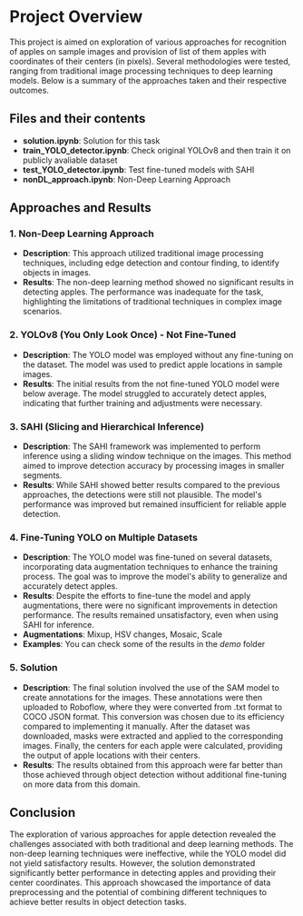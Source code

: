 # Project Overview

This project is aimed on exploration of various approaches for recognition of apples on sample images and provision of list of them apples with coordinates of their centers (in pixels). Several methodologies were tested, ranging from traditional image processing techniques to deep learning models. Below is a summary of the approaches taken and their respective outcomes.

## Files and their contents

- **solution.ipynb**: Solution for this task
- **train_YOLO_detector.ipynb**:  Check original YOLOv8 and then train it on publicly avaliable dataset
- **test_YOLO_detector.ipynb**: Test fine-tuned models with SAHI
- **nonDL_approach.ipynb**: Non-Deep Learning Approach

## Approaches and Results

### 1. Non-Deep Learning Approach
- **Description**: This approach utilized traditional image processing techniques, including edge detection and contour finding, to identify objects in images.
- **Results**: The non-deep learning method showed no significant results in detecting apples. The performance was inadequate for the task, highlighting the limitations of traditional techniques in complex image scenarios.

### 2. YOLOv8 (You Only Look Once) - Not Fine-Tuned
- **Description**: The YOLO model was employed without any fine-tuning on the dataset. The model was used to predict apple locations in sample images.
- **Results**: The initial results from the not fine-tuned YOLO model were below average. The model struggled to accurately detect apples, indicating that further training and adjustments were necessary.

### 3. SAHI (Slicing and Hierarchical Inference)
- **Description**: The SAHI framework was implemented to perform inference using a sliding window technique on the images. This method aimed to improve detection accuracy by processing images in smaller segments.
- **Results**: While SAHI showed better results compared to the previous approaches, the detections were still not plausible. The model's performance was improved but remained insufficient for reliable apple detection.

### 4. Fine-Tuning YOLO on Multiple Datasets
- **Description**: The YOLO model was fine-tuned on several datasets, incorporating data augmentation techniques to enhance the training process. The goal was to improve the model's ability to generalize and accurately detect apples.
- **Results**: Despite the efforts to fine-tune the model and apply augmentations, there were no significant improvements in detection performance. The results remained unsatisfactory, even when using SAHI for inference.
- **Augmentations**: Mixup, HSV changes, Mosaic, Scale
- **Examples**: You can check some of the results in the *demo* folder

### 5. Solution
- **Description**: The final solution involved the use of the SAM model to create annotations for the images. These annotations were then uploaded to Roboflow, where they were converted from .txt format to COCO JSON format. This conversion was chosen due to its efficiency compared to implementing it manually. After the dataset was downloaded, masks were extracted and applied to the corresponding images. Finally, the centers for each apple were calculated, providing the output of apple locations with their centers. 
- **Results**: The results obtained from this approach were far better than those achieved through object detection without additional fine-tuning on more data from this domain.

## Conclusion
The exploration of various approaches for apple detection revealed the challenges associated with both traditional and deep learning methods. The non-deep learning techniques were ineffective, while the YOLO model did not yield satisfactory results. However, the solution demonstrated significantly better performance in detecting apples and providing their center coordinates. This approach showcased the importance of data preprocessing and the potential of combining different techniques to achieve better results in object detection tasks.
